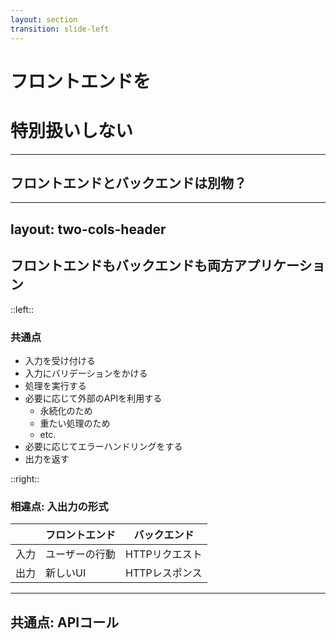 ```yaml
---
layout: section
transition: slide-left
---
```


# フロントエンドを
# 特別扱いしない

---

## フロントエンドとバックエンドは別物？



---
layout: two-cols-header
---

## フロントエンドもバックエンドも両方アプリケーション

::left::

### 共通点

- 入力を受け付ける
- 入力にバリデーションをかける
- 処理を実行する
- 必要に応じて外部のAPIを利用する
  - 永続化のため
  - 重たい処理のため
  - etc.
- 必要に応じてエラーハンドリングをする
- 出力を返す

::right::

### 相違点: 入出力の形式

| | フロントエンド | バックエンド |
|---|---|---|
| 入力 | ユーザーの行動 | HTTPリクエスト |
| 出力 | 新しいUI | HTTPレスポンス |

---

## 共通点: APIコール


